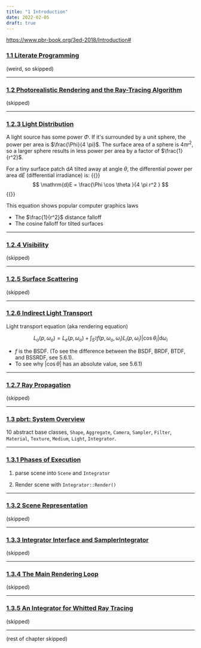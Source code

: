 ```yaml
---
title: "1 Introduction"
date: 2022-02-05
draft: true
---
```



https://www.pbr-book.org/3ed-2018/Introduction#

### [1.1 Literate Programming](https://www.pbr-book.org/3ed-2018/Introduction/Literate_Programming#)

(weird, so skipped)

---

### [1.2 Photorealistic Rendering and the Ray-Tracing Algorithm](https://www.pbr-book.org/3ed-2018/Introduction/Photorealistic_Rendering_and_the_Ray-Tracing_Algorithm)

(skipped)

---

### [1.2.3 Light Distribution](https://www.pbr-book.org/3ed-2018/Introduction/Photorealistic_Rendering_and_the_Ray-Tracing_Algorithm#LightDistribution)

A light source has some power $\Phi$. If it's surrounded by a unit sphere, the power per area is $\frac{\Phi}{4 \pi}$.
The surface area of a sphere is $4 \pi r^2$, so a larger sphere results in less power per area by a factor of $\frac{1}{r^2}$.

For a tiny surface patch $\mathrm{d}A$ tilted away at angle $\theta$, the differential power per area $\mathrm{d}E$ (differential irradiance) is:
{{<katex>}}
$$
\mathrm{d}E = \frac{\Phi  \cos \theta }{4 \pi r^2 }
$$
{{</katex>}}

This equation shows popular computer graphics laws
- The $\frac{1}{r^2}$ distance falloff
- The cosine falloff for tilted surfaces


---

### [1.2.4 Visibility](https://www.pbr-book.org/3ed-2018/Introduction/Photorealistic_Rendering_and_the_Ray-Tracing_Algorithm#Visibility)

(skipped)

---

### [1.2.5 Surface Scattering](https://www.pbr-book.org/3ed-2018/Introduction/Photorealistic_Rendering_and_the_Ray-Tracing_Algorithm#SurfaceScattering)

(skipped)

---

### [1.2.6 Indirect Light Transport](https://www.pbr-book.org/3ed-2018/Introduction/Photorealistic_Rendering_and_the_Ray-Tracing_Algorithm#IndirectLightTransport)

Light transport equation (aka rendering equation)

$$
L_o(p,\omega_o) = L_e(p,\omega_o) + \int_{S^2} f(p, \omega_o, \omega_i ) L_i( p, \omega_i) \lvert \cos \theta_i \rvert \mathrm{d} \omega_i
$$

- $f$ is the BSDF. (To see the difference between the BSDF, BRDF, BTDF, and BSSRDF, see 5.6.1).
- To see why $\lvert \cos \theta \rvert$ has an absolute value, see 5.6.1)

---

### [1.2.7 Ray Propagation](https://www.pbr-book.org/3ed-2018/Introduction/Photorealistic_Rendering_and_the_Ray-Tracing_Algorithm#RayPropagation)

(skipped)

---

### [1.3 pbrt: System Overview](https://www.pbr-book.org/3ed-2018/Introduction/pbrt_System_Overview#)

10 abstract base classes, `Shape`, `Aggregate`, `Camera`, `Sampler`, `Filter`, `Material`, `Texture`, `Medium`, `Light`, `Integrator`.

---

### [1.3.1 Phases of Execution](https://www.pbr-book.org/3ed-2018/Introduction/pbrt_System_Overview#PhasesofExecution)

1. parse scene into `Scene` and `Integrator`  

2. Render scene with `Integrator::Render()`

---

### [1.3.2 Scene Representation](https://www.pbr-book.org/3ed-2018/Introduction/pbrt_System_Overview#SceneRepresentation)
(skipped)

---

### [1.3.3 Integrator Interface and SamplerIntegrator](https://www.pbr-book.org/3ed-2018/Introduction/pbrt_System_Overview#IntegratorInterfaceandSamplerIntegrator)
(skipped)

---

### [1.3.4 The Main Rendering Loop](https://www.pbr-book.org/3ed-2018/Introduction/pbrt_System_Overview#TheMainRenderingLoop)
(skipped)

---

### [1.3.5 An Integrator for Whitted Ray Tracing](https://www.pbr-book.org/3ed-2018/Introduction/pbrt_System_Overview#AnIntegratorforWhittedRayTracing)

(skipped)

---

(rest of chapter skipped)

